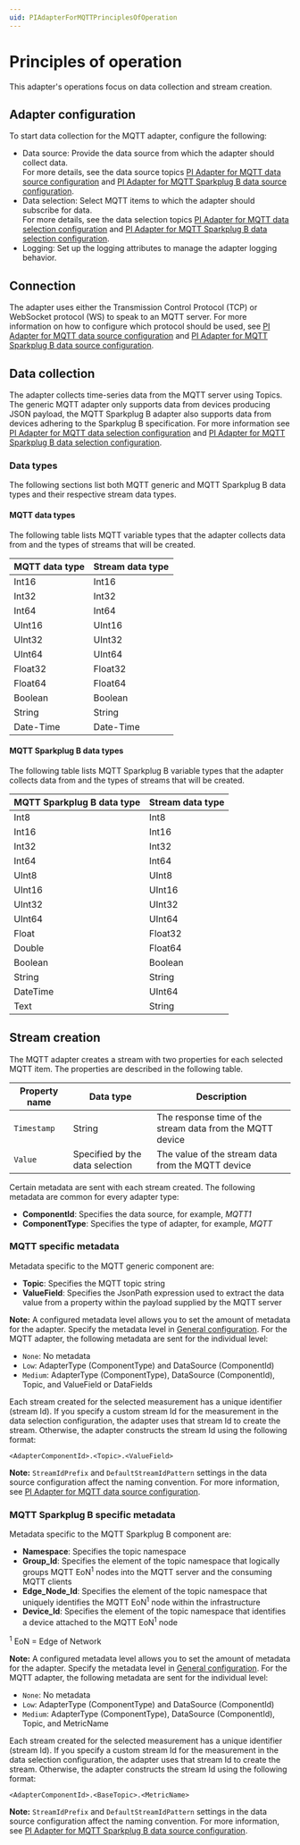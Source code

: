 ```yaml
---
uid: PIAdapterForMQTTPrinciplesOfOperation
---
```


# Principles of operation

This adapter's operations focus on data collection and stream creation.

## Adapter configuration

To start data collection for the MQTT adapter, configure the following:

- Data source: Provide the data source from which the adapter should collect data.<br> For more details, see the data source topics [PI Adapter for MQTT data source configuration](xref:PIAdapterForMQTTDataSourceConfiguration) and [PI Adapter for MQTT Sparkplug B data source configuration](xref:PIAdapterForMQTTSparkplugBDataSourceConfiguration).
- Data selection: Select MQTT items to which the adapter should subscribe for data. <br> For more details, see the data selection topics [PI Adapter for MQTT data selection configuration](xref:PIAdapterForMQTTDataSelectionConfiguration) and [PI Adapter for MQTT Sparkplug B data selection configuration](xref:PIAdapterForMQTTSparkplugBDataSelectionConfiguration).
- Logging: Set up the logging attributes to manage the adapter logging behavior.

## Connection

The adapter uses either the Transmission Control Protocol (TCP) or WebSocket protocol (WS) to speak to an MQTT server. For more information on how to configure which protocol should be used, see [PI Adapter for MQTT data source configuration](xref:PIAdapterForMQTTDataSourceConfiguration) and [PI Adapter for MQTT Sparkplug B data source configuration](xref:PIAdapterForMQTTSparkplugBDataSourceConfiguration).

## Data collection

The adapter collects time-series data from the MQTT server using Topics. The generic MQTT adapter only supports data from devices producing JSON payload, the MQTT Sparkplug B adapter also supports data from devices adhering to the Sparkplug B specification. For more information see [PI Adapter for MQTT data selection configuration](xref:PIAdapterForMQTTDataSelectionConfiguration) and [PI Adapter for MQTT Sparkplug B data selection configuration](xref:PIAdapterForMQTTSparkplugBDataSelectionConfiguration).

### Data types

The following sections list both MQTT generic and MQTT Sparkplug B data types and their respective stream data types.

#### MQTT data types

The following table lists MQTT variable types that the adapter collects data from and the types of streams that will be created.

| MQTT data type | Stream data type |
|------------------|------------------|
| Int16            | Int16            |
| Int32            | Int32            |
| Int64            | Int64            |
| UInt16           | UInt16           |
| UInt32           | UInt32           |
| UInt64           | UInt64           |
| Float32            | Float32          |
| Float64           | Float64          |
| Boolean          | Boolean          |
| String           | String           |
| Date-Time         | Date-Time         |

#### MQTT Sparkplug B data types

The following table lists MQTT Sparkplug B variable types that the adapter collects data from and the types of streams that will be created.

| MQTT Sparkplug B data type | Stream data type |
|----------------------------|------------------|
| Int8                       | Int8             |
| Int16                      | Int16            |
| Int32                      | Int32            |
| Int64                      | Int64            |
| UInt8                      | UInt8            |
| UInt16                     | UInt16           |
| UInt32                     | UInt32           |
| UInt64                     | UInt64           |
| Float                      | Float32          |
| Double                     | Float64          |
| Boolean                    | Boolean          |
| String                     | String           |
| DateTime                   | UInt64           |
| Text                       | String           |

## Stream creation

The MQTT adapter creates a stream with two properties for each selected MQTT item. The properties are described in the following table.

| Property name | Data type | Description |
|---------------|-----------|-------------|
| `Timestamp`   | String    | The response time of the stream data from the MQTT device |
| `Value`       | Specified by the data selection | The value of the stream data from the MQTT device |

Certain metadata are sent with each stream created. The following metadata are common for every adapter type:

- **ComponentId**: Specifies the data source, for example, _MQTT1_
- **ComponentType**: Specifies the type of adapter, for example, _MQTT_

### MQTT specific metadata

Metadata specific to the MQTT generic component are:

- **Topic**: Specifies the MQTT topic string
- **ValueField**: Specifies the JsonPath expression used to extract the data value from a property within the payload supplied by the MQTT server

**Note:** A configured metadata level allows you to set the amount of metadata for the adapter. Specify the metadata level in [General configuration](xref:GeneralConfiguration). For the MQTT adapter, the following metadata are sent for the individual level:

- `None`: No metadata
- `Low`: AdapterType (ComponentType) and DataSource (ComponentId)
- `Medium`: AdapterType (ComponentType), DataSource (ComponentId), Topic, and ValueField or DataFields

Each stream created for the selected measurement has a unique identifier (stream Id). If you specify a custom stream Id for the measurement in the data selection configuration, the adapter uses that stream Id to create the stream. Otherwise, the adapter constructs the stream Id using the following format:

```code
<AdapterComponentId>.<Topic>.<ValueField>
```

**Note:** `StreamIdPrefix` and `DefaultStreamIdPattern` settings in the data source configuration affect the naming convention. For more information, see [PI Adapter for MQTT data source configuration](xref:PIAdapterForMQTTDataSourceConfiguration).

### MQTT Sparkplug B specific metadata

Metadata specific to the MQTT Sparkplug B component are:

- **Namespace**: Specifies the topic namespace
- **Group_Id**: Specifies the element of the topic namespace that logically groups MQTT EoN<sup>1</sup> nodes into the MQTT server and the consuming MQTT clients
- **Edge_Node_Id**: Specifies the element of the topic namespace that uniquely identifies the MQTT EoN<sup>1</sup> node within the infrastructure
- **Device_Id**: Specifies the element of the topic namespace that identifies a device attached to the MQTT EoN<sup>1</sup> node

<sup>1</sup> EoN = Edge of Network

**Note:** A configured metadata level allows you to set the amount of metadata for the adapter. Specify the metadata level in [General configuration](xref:GeneralConfiguration). For the MQTT adapter, the following metadata are sent for the individual level:

- `None`: No metadata
- `Low`: AdapterType (ComponentType) and DataSource (ComponentId)
- `Medium`: AdapterType (ComponentType), DataSource (ComponentId), Topic, and MetricName

Each stream created for the selected measurement has a unique identifier (stream Id). If you specify a custom stream Id for the measurement in the data selection configuration, the adapter uses that stream Id to create the stream. Otherwise, the adapter constructs the stream Id using the following format:

```code
<AdapterComponentId>.<BaseTopic>.<MetricName>
```

**Note:** `StreamIdPrefix` and `DefaultStreamIdPattern` settings in the data source configuration affect the naming convention. For more information, see [PI Adapter for MQTT Sparkplug B data source configuration](xref:PIAdapterForMQTTSparkplugBDataSourceConfiguration).
